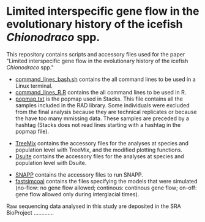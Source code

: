# Limited interspecific gene flow in the evolutionary history of the icefish _Chionodraco_ spp.

This repository contains scripts and accessory files used for the paper "Limited interspecific gene flow in the evolutionary history of the icefish _Chionodraco_ spp."

- [command_lines_bash.sh](command_lines_bash.sh) contains the all command lines to be used in a Linux terminal.  
- [command_lines_R.R](command_lines_R.R) contains the all command lines to be used in R.  
- [popmap.txt](popmap.txt) is the popmap used in Stacks. This file contains all the samples included in the RAD library. Some individuals were excluded from the final analysis because they are technical replicates or because the have too many mmissing data. These samples are preceded by a hashtag (Stacks does not read lines starting with a hashtag in the popmap file).  

+ [TreeMix](TreeMix) contains the accessory files for the analyses at species and population level with TreeMix, and the modified plotting functions.  
+ [Dsuite](Dsuite) contains the accessory files for the analyses at species and population level with Dsuite.  
* [SNAPP](SNAPP)  contains the accessory files to run SNAPP.  
* [fastsimcoal](fastsimcoal) contains the files specifying the models that were simulated (no-flow: no gene flow allowed; continous: continous gene flow; on-off: gene flow allowed only during interglacial times).


Raw sequencing data analysed in this study are deposited in the SRA BioProject .............
